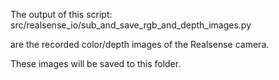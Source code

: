 
The output of this script:  
src/realsense_io/sub_and_save_rgb_and_depth_images.py

are the recorded color/depth images of the Realsense camera.

These images will be saved to this folder.